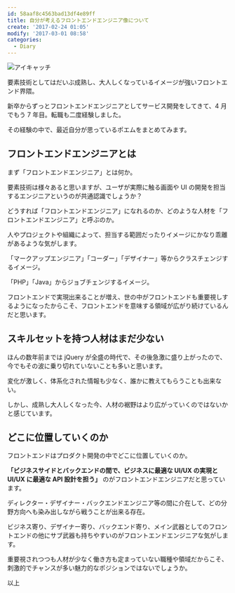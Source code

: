 ```yaml
---
id: 58aaf8c4563bad13df4e89ff
title: 自分が考えるフロントエンドエンジニア像について
create: '2017-02-24 01:05'
modify: '2017-03-01 08:58'
categories:
  - Diary
---
```


![アイキャッチ](/images/2017/02/24/0001.png)

要素技術としてはだいぶ成熟し、大人しくなっているイメージが強いフロントエンド界隈。

新卒からずっとフロントエンドエンジニアとしてサービス開発をしてきて、4 月でもう 7 年目。転職も二度経験しました。

その経験の中で、最近自分が思っているポエムをまとめてみます。

<!-- more -->

## フロントエンドエンジニアとは

まず「フロントエンドエンジニア」とは何か。

要素技術は様々あると思いますが、ユーザが実際に触る画面や UI の開発を担当するエンジニアというのが共通認識でしょうか？

どうすれば「フロントエンドエンジニア」になれるのか、どのような人材を「フロントエンドエンジニア」と呼ぶのか。

人やプロジェクトや組織によって、担当する範囲だったりイメージにかなり乖離があるような気がします。

「マークアップエンジニア」「コーダー」「デザイナー」等からクラスチェンジするイメージ。

「PHP」「Java」からジョブチェンジするイメージ。

フロントエンドで実現出来ることが増え、世の中がフロントエンドも重要視しするようになったからこそ、フロントエンドを意味する領域が広がり続けているんだと思います。

## スキルセットを持つ人材はまだ少ない

ほんの数年前までは jQuery が全盛の時代で、その後急激に盛り上がったので、今でもその波に乗り切れていないことも多いと思います。

変化が激しく、体系化された情報も少なく、誰かに教えてもらうことも出来ない。

しかし、成熟し大人しくなった今、人材の裾野はより広がっていくのではないかと感じています。

## どこに位置していくのか

フロントエンドはプロダクト開発の中でどこに位置していくのか。

**「ビジネスサイドとバックエンドの間で、ビジネスに最適な UI/UX の実現と UI/UX に最適な API 設計を担う」** のがフロントエンドエンジニアだと思っています。

ディレクター・デザイナー・バックエンドエンジニア等の間に介在して、どの分野方向へも染み出しながら戦うことが出来る存在。

ビジネス寄り、デザイナー寄り、バックエンド寄り、メイン武器としてのフロントエンドの他にサブ武器も持ちやすいのがフロントエンドエンジニアな気がします。

重要視されつつも人材が少なく働き方も定まっていない職種や領域だからこそ、刺激的でチャンスが多い魅力的なポジションではないでしょうか。

以上
